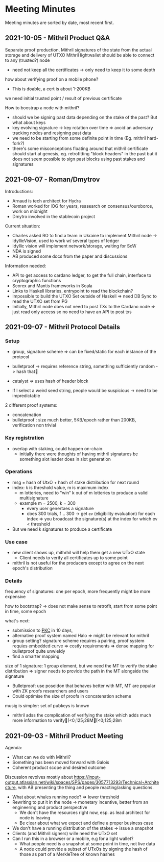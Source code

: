 # Meeting Minutes

Meeting minutes are sorted by date, most recent first.

## 2021-10-05 - Mithril Product Q&A

Separate proof production, Mithril signatures of the state from the actual storage and delivery of UTXO
Mithril lightwallet should be able to connect to any (trusted?) node
* need not keep all the certificates -> only need to keep it to some depth

how about verifying proof on a mobile phone?
* This is doable, a cert is about 1-200KB

we need initial trusted point / result of previous certificate

How to boostrap a node with mithril?
* should we be signing past data depending on the stake of the past? But what about keys
* key evolving signature -> key rotation over time => avoid an adversary tracking nodes and resigning past data
* we need to be starting from some definite point in time (Eg. mithril hard-fork?)
* there's some misconceptions floating around that mithril certificate should start at genesis, eg. retrofitting "block headers" in the past
  but it does not seem possible to sign past blocks using past stakes and signatures

## 2021-09-07 - Roman/Dmytrov

Introductions:
* Arnaud is tech architect for Hydra
* Roman worked for IOG for years, reasearch on consensus/ouroboros, work on midnight
* Dmytro involved in the stablecoin project

Current situation:
* Charles asked RO to find a team in Ukraine to implement Mithril node -> IdyllicVision, used to work w/ several types of ledger
* Idyllic vision will implement network/storage, waiting for SoW
* NDA is signed
* AB produced some docs from the paper and discussions

Information needed:
* API to get access to cardano ledger, to get the full chain, interface to cryptographic functions
* Scorex and Mantis frameworks in Scala
* Links to Haskell libraries, entrypoint to read the blockchain?
* Impossible to build the UTXO Set outside of Haskell => need DB Sync to read the UTXO set from PG
* Initially, Mithril node does not need to post TXs to the Cardano node => just read only access so no need to have an API to post txs

## 2021-09-07 - Mithril Protocol Details

### Setup

* group, signature scheme => can be fixed/static for each instance of the protocol
* bulletproof -> requires reference string, something sufficiently random -> hash that

* catalyst => uses hash of header block
* If I select a weird seed string, people would be suspicious -> need to be impredictable

2 different proof systems:
* concatenation
* bulletproof : size much better, 5KB/epoch rather than 200KB, verification non trivial

### Key registration

* overlap with staking, could happen on-chain
  * initially there were thoughts of having mithril signatures be something slot leader does in slot generation

### Operations

* msg = hash of UtxO + hash of stake distribution for next round
* index: k is threshold value, m is maximum index
  * m lotteries, need to "win" k out of m lotteries  to produce a valid multisignature
  * example m = 2500, k = 300
    * every user genertaes a signature
    * does 300 trials, 1 .. 300 -> get `ev` (eligibility evaluation) for each index
=> you broadcast the signature(s) at the index for which ev < threshold
* But we need k signatures to produce a certificate

### Use case

* new client shows up, mithrhil will help them get a new UTxO state
  * Client needs to verify all certificates up to some point
* mithril is not useful for the producers except to agree on the next epoch's distribution

### Details

frequency of signatures: one per epoch, more frequently might be more expensive

how to bootstrap? => does not make sense to retrofit, start from some point in time, some epoch

what's next:
* submission to [PKC](https://pkc.iacr.org/2021/) in 10 days,
* alternative proof system named Halo => might be relevant for mithril
* group setting? signature scheme requires a pairing, proof system requies embedded curve => costly requirements => dense mapping for bulletproof quite unwieldy
* find a smarter mapping

size of 1 signature: 1 group element, but we need the MT to verify the stake distribution => signer needs to provide the path in the MT alongside the signature
* Bulletproof: use poseidon that behaves better with MT, MT are popular with ZK proofs researchers and users
* Could optimise the size of proofs in concatenation scheme

musig is simpler: set of pubkeys is known
* mithril adss the complication of verifying the stake which adds much more information to verify[<0;125;28M[<0;125;28m

## 2021-09-03 - Mithril Product Meeting

Agenda:
* What can we do with Mithril?
* Something has been moved forward with Galois
* Coherent product scope and desired outcome

Discussion revolves mostly about https://input-output.atlassian.net/wiki/spaces/SPS/pages/3057713293/Technical+Architecture, with AB presenting the thing and people reacting/asking questions.
* What about whales running node? => lower threshold
* Rewriting to put it in the node => monetary incentive, better from an engineering and product perspective
  * We don't have the resources right now, esp. as lead architect for node is leaving
  * Be clear about what we expect and define a proper business case
* We don't have a running distribution of the stakes -> issue a snapshot
* Clients (and Mithril signers) wille need the UTxO set
* Can I run this in a browser or a mobile, e.g for a light wallet?
  * What people need is a snapshot at some point in time, not live data
  * A node could provide a subset of UTxOs by signing the hash of those as part of a MerkleTree of known hashes
